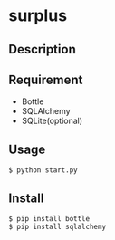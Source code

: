 surplus
===

## Description

## Requirement
- Bottle
- SQLAlchemy
- SQLite(optional)

## Usage
```
$ python start.py
```

## Install
```
$ pip install bottle
$ pip install sqlalchemy
```
